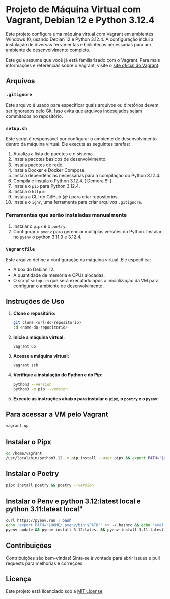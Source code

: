
# Projeto de Máquina Virtual com Vagrant, Debian 12 e Python 3.12.4

Este projeto configura uma máquina virtual com Vagrant em ambientes Windows 10, usando Debian 12 e Python 3.12.4. A configuração inclui a instalação de diversas ferramentas e bibliotecas necessárias para um ambiente de desenvolvimento completo.

Este guia assume que você já está familiarizado com o Vagrant. Para mais informações e referências sobre o Vagrant, visite o [site oficial do Vagrant](https://www.vagrantup.com).

## Arquivos

### `.gitignore`
Este arquivo é usado para especificar quais arquivos ou diretórios devem ser ignorados pelo Git. Isso evita que arquivos indesejados sejam commitados no repositório.

### `setup.sh`
Este script é responsável por configurar o ambiente de desenvolvimento dentro da máquina virtual. Ele executa as seguintes tarefas:

1. Atualiza a lista de pacotes e o sistema.
2. Instala pacotes básicos de desenvolvimento.
3. Instala pacotes de rede.
4. Instala Docker e Docker Compose.
5. Instala dependências necessárias para a compilação do Python 3.12.4.
6. Compila e instala o Python 3.12.4. ( Demora !!! )
7. Instala o `pip` para Python 3.12.4.
9. Instala o `httpie`.
10. Instala a CLI do GitHub (`gh`) para criar repositórios.
11. Instala o `ignr`, uma ferramenta para criar arquivos `.gitignore`.
 

### Ferramentas que serão instaladas manualmente

1. Instalar o `pipx` e o `poetry`.
2. Configurar o `pyenv` para gerenciar múltiplas versões do Python. Instalar no `pyenv` o python 3.11.9 e 3.12.4.


### `Vagrantfile`
Este arquivo define a configuração da máquina virtual. Ele especifica:

- A box do Debian 12.
- A quantidade de memória e CPUs alocadas.
- O script `setup.sh` que será executado após a inicialização da VM para configurar o ambiente de desenvolvimento.

## Instruções de Uso

1. **Clone o repositório:**

   ```bash
   git clone <url-do-repositorio>
   cd <nome-do-repositorio>
   ```

2. **Inicie a máquina virtual:**

   ```bash
   vagrant up
   ```

3. **Acesse a máquina virtual:**

   ```bash
   vagrant ssh
   ```

4. **Verifique a instalação do Python e do Pip:**

   ```bash
   python3 --version
   python3 -m pip --version
   ```

5. **Execute as instruções abaixo para instalar o `pipx`, o `poetry` e o `pyenv`:**

## Para acessar a VM pelo Vagrant

   ```bash
   vagrant up
   ```

## Instalar o Pipx

   ```bash
   cd /home/vagrant
   /usr/local/bin/python3.12 -m pip install --user pipx && export PATH="$HOME/.local/bin:$PATH" && source ~/.bashrc
   ```

## Instalar o Poetry

```bash
pipx install poetry && poetry --version
```

## Instalar o Penv e python 3.12:latest local e python 3.11:latest local"

```bash
curl https://pyenv.run | bash
echo 'export PATH="$HOME/.pyenv/bin:$PATH"' >> ~/.bashrc && echo 'eval "$(pyenv init -)"' >> ~/.bashrc && echo 'eval "$(pyenv virtualenv-init -)"' >> ~/.bashrc && source ~/.bashrc
pyenv update && pyenv install 3.12:latest && pyenv install 3.11:latest && pyenv --version
```

## Contribuições

Contribuições são bem-vindas! Sinta-se à vontade para abrir issues e pull requests para melhorias e correções.

## Licença

Este projeto está licenciado sob a [MIT License](LICENSE).